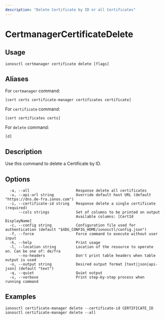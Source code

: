```yaml
---
description: "Delete Certificate by ID or all Certificates"
---
```


# CertmanagerCertificateDelete

## Usage

```text
ionosctl certmanager certificate delete [flags]
```

## Aliases

For `certmanager` command:

```text
[cert certs certificate-manager certificates certificate]
```

For `certificate` command:

```text
[cert certificates certs]
```

For `delete` command:

```text
[d]
```

## Description

Use this command to delete a Certificate by ID.

## Options

```text
  -a, --all                     Response delete all certificates
  -u, --api-url string          Override default host URL (default "https://dns.de-fra.ionos.com")
  -i, --certificate-id string   Response delete a single certificate (required)
      --cols strings            Set of columns to be printed on output 
                                Available columns: [CertId DisplayName]
  -c, --config string           Configuration file used for authentication (default "$XDG_CONFIG_HOME/ionosctl/config.json")
  -f, --force                   Force command to execute without user input
  -h, --help                    Print usage
  -l, --location string         Location of the resource to operate on. Can be one of: de/fra
      --no-headers              Don't print table headers when table output is used
  -o, --output string           Desired output format [text|json|api-json] (default "text")
  -q, --quiet                   Quiet output
  -v, --verbose                 Print step-by-step process when running command
```

## Examples

```text
ionosctl certificate-manager delete --certificate-id CERTIFICATE_ID 
ionosctl certificate-manager delete --all
```


